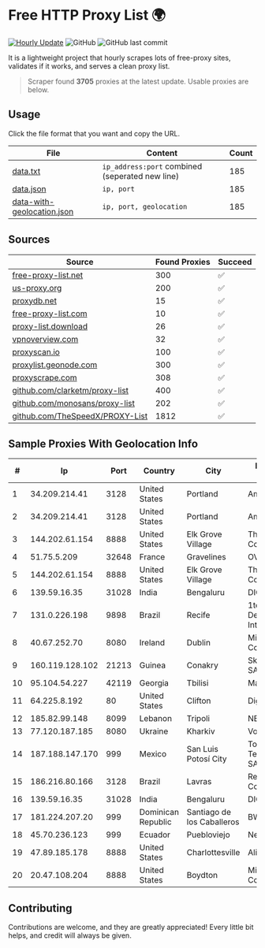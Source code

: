 
# Free HTTP Proxy List 🌍

[![Hourly Update](https://github.com/mertguvencli/http-proxy-list/actions/workflows/main.yml/badge.svg?branch=main)](https://github.com/mertguvencli/http-proxy-list/actions/workflows/main.yml)
![GitHub](https://img.shields.io/github/license/mertguvencli/http-proxy-list)
![GitHub last commit](https://img.shields.io/github/last-commit/mertguvencli/http-proxy-list)

It is a lightweight project that hourly scrapes lots of free-proxy sites, validates if it works, and serves a clean proxy list.


> Scraper found **3705** proxies at the latest update. Usable proxies are below.

## Usage

Click the file format that you want and copy the URL.


|File|Content|Count|
|----|-------|-----|
|[data.txt](https://raw.githubusercontent.com/mertguvencli/http-proxy-list/main/proxy-list/data.txt)|`ip_address:port` combined (seperated new line)|185|
|[data.json](https://raw.githubusercontent.com/mertguvencli/http-proxy-list/main/proxy-list/data.json)|`ip, port`|185|
|[data-with-geolocation.json](https://raw.githubusercontent.com/mertguvencli/http-proxy-list/main/proxy-list/data-with-geolocation.json)|`ip, port, geolocation`|185|

## Sources

|Source|Found Proxies|Succeed|
|------|-------------|-------|
|[free-proxy-list.net](https://free-proxy-list.net)|300|✅|
|[us-proxy.org](https://www.us-proxy.org)|200|✅|
|[proxydb.net](http://proxydb.net)|15|✅|
|[free-proxy-list.com](https://free-proxy-list.com/?page=&port=&type%5B%5D=http&type%5B%5D=https&up_time=0&search=Search)|10|✅|
|[proxy-list.download](https://www.proxy-list.download/HTTP)|26|✅|
|[vpnoverview.com](https://vpnoverview.com/privacy/anonymous-browsing/free-proxy-servers)|32|✅|
|[proxyscan.io](https://www.proxyscan.io)|100|✅|
|[proxylist.geonode.com](https://proxylist.geonode.com/api/proxy-list?limit=300&page=1&sort_by=lastChecked&sort_type=desc&protocols=http,https)|300|✅|
|[proxyscrape.com](https://api.proxyscrape.com/v2/?request=displayproxies&protocol=http&timeout=10000&country=all&ssl=all&anonymity=all)|308|✅|
|[github.com/clarketm/proxy-list](https://raw.githubusercontent.com/clarketm/proxy-list/master/proxy-list-raw.txt)|400|✅|
|[github.com/monosans/proxy-list](https://raw.githubusercontent.com/monosans/proxy-list/main/proxies/http.txt)|202|✅|
|[github.com/TheSpeedX/PROXY-List](https://raw.githubusercontent.com/TheSpeedX/PROXY-List/master/http.txt)|1812|✅|


## Sample Proxies With Geolocation Info

|#|Ip|Port|Country|City|Internet Service Provider|
|-|--|----|-------|----|-------------------------|
|1|34.209.214.41|3128|United States|Portland|Amazon.com, Inc.|
|2|34.209.214.41|3128|United States|Portland|Amazon.com, Inc.|
|3|144.202.61.154|8888|United States|Elk Grove Village|The Constant Company|
|4|51.75.5.209|32648|France|Gravelines|OVH SAS|
|5|144.202.61.154|8888|United States|Elk Grove Village|The Constant Company|
|6|139.59.16.35|31028|India|Bengaluru|DIGITALOCEAN|
|7|131.0.226.198|9898|Brazil|Recife|1telecom Servicos De Tecnologia EM Internet Ltda|
|8|40.67.252.70|8080|Ireland|Dublin|Microsoft Corporation|
|9|160.119.128.102|21213|Guinea|Conakry|Skyvision Guinee SA|
|10|95.104.54.227|42119|Georgia|Tbilisi|Magticom Ltd.|
|11|64.225.8.192|80|United States|Clifton|DigitalOcean, LLC|
|12|185.82.99.148|8099|Lebanon|Tripoli|NET 360 S.A.R.L|
|13|77.120.187.185|8080|Ukraine|Kharkiv|Volia Kharkov|
|14|187.188.147.170|999|Mexico|San Luis Potosí City|Total Play Telecomunicaciones SA De CV|
|15|186.216.80.166|3128|Brazil|Lavras|Rede Brasileira de Comunicacao Ltda|
|16|139.59.16.35|31028|India|Bengaluru|DIGITALOCEAN|
|17|181.224.207.20|999|Dominican Republic|Santiago de los Caballeros|BW TELECOM|
|18|45.70.236.123|999|Ecuador|Puebloviejo|Nedetel S.A.|
|19|47.89.185.178|8888|United States|Charlottesville|Alibaba.com LLC|
|20|20.47.108.204|8888|United States|Boydton|Microsoft Corporation|



## Contributing

Contributions are welcome, and they are greatly appreciated! Every
little bit helps, and credit will always be given.

